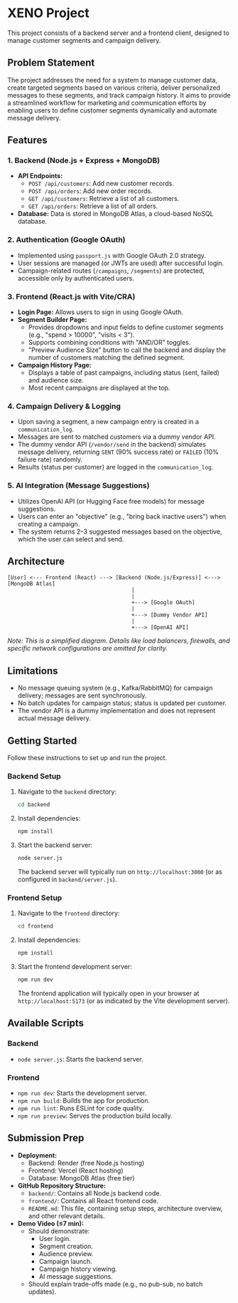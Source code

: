 # XENO Project

This project consists of a backend server and a frontend client, designed to manage customer segments and campaign delivery.

## Problem Statement

The project addresses the need for a system to manage customer data, create targeted segments based on various criteria, deliver personalized messages to these segments, and track campaign history. It aims to provide a streamlined workflow for marketing and communication efforts by enabling users to define customer segments dynamically and automate message delivery.

## Features

### 1. Backend (Node.js + Express + MongoDB)
- **API Endpoints:**
    - `POST /api/customers`: Add new customer records.
    - `POST /api/orders`: Add new order records.
    - `GET /api/customers`: Retrieve a list of all customers.
    - `GET /api/orders`: Retrieve a list of all orders.
- **Database:** Data is stored in MongoDB Atlas, a cloud-based NoSQL database.

### 2. Authentication (Google OAuth)
- Implemented using `passport.js` with Google OAuth 2.0 strategy.
- User sessions are managed (or JWTs are used) after successful login.
- Campaign-related routes (`/campaigns`, `/segments`) are protected, accessible only by authenticated users.

### 3. Frontend (React.js with Vite/CRA)
- **Login Page:** Allows users to sign in using Google OAuth.
- **Segment Builder Page:**
    - Provides dropdowns and input fields to define customer segments (e.g., "spend > 10000", "visits < 3").
    - Supports combining conditions with "AND/OR" toggles.
    - "Preview Audience Size" button to call the backend and display the number of customers matching the defined segment.
- **Campaign History Page:**
    - Displays a table of past campaigns, including status (sent, failed) and audience size.
    - Most recent campaigns are displayed at the top.

### 4. Campaign Delivery & Logging
- Upon saving a segment, a new campaign entry is created in a `communication_log`.
- Messages are sent to matched customers via a dummy vendor API.
- The dummy vendor API (`/vendor/send` in the backend) simulates message delivery, returning `SENT` (90% success rate) or `FAILED` (10% failure rate) randomly.
- Results (status per customer) are logged in the `communication_log`.

### 5. AI Integration (Message Suggestions)
- Utilizes OpenAI API (or Hugging Face free models) for message suggestions.
- Users can enter an "objective" (e.g., "bring back inactive users") when creating a campaign.
- The system returns 2–3 suggested messages based on the objective, which the user can select and send.

## Architecture

```
[User] <--- Frontend (React) ---> [Backend (Node.js/Express)] <---> [MongoDB Atlas]
                                       |
                                       |
                                       +---> [Google OAuth]
                                       |
                                       +---> [Dummy Vendor API]
                                       |
                                       +---> [OpenAI API]
```
*Note: This is a simplified diagram. Details like load balancers, firewalls, and specific network configurations are omitted for clarity.*

## Limitations

- No message queuing system (e.g., Kafka/RabbitMQ) for campaign delivery; messages are sent synchronously.
- No batch updates for campaign status; status is updated per customer.
- The vendor API is a dummy implementation and does not represent actual message delivery.

## Getting Started

Follow these instructions to set up and run the project.

### Backend Setup

1. Navigate to the `backend` directory:
   ```bash
   cd backend
   ```
2. Install dependencies:
   ```bash
   npm install
   ```
3. Start the backend server:
   ```bash
   node server.js
   ```
   The backend server will typically run on `http://localhost:3000` (or as configured in `backend/server.js`).

### Frontend Setup

1. Navigate to the `frontend` directory:
   ```bash
   cd frontend
   ```
2. Install dependencies:
   ```bash
   npm install
   ```
3. Start the frontend development server:
   ```bash
   npm run dev
   ```
   The frontend application will typically open in your browser at `http://localhost:5173` (or as indicated by the Vite development server).

## Available Scripts

### Backend

- `node server.js`: Starts the backend server.

### Frontend

- `npm run dev`: Starts the development server.
- `npm run build`: Builds the app for production.
- `npm run lint`: Runs ESLint for code quality.
- `npm run preview`: Serves the production build locally.

## Submission Prep

- **Deployment:**
    - Backend: Render (free Node.js hosting)
    - Frontend: Vercel (React hosting)
    - Database: MongoDB Atlas (free tier)
- **GitHub Repository Structure:**
    - `backend/`: Contains all Node.js backend code.
    - `frontend/`: Contains all React frontend code.
    - `README.md`: This file, containing setup steps, architecture overview, and other relevant details.
- **Demo Video (≤7 min):**
    - Should demonstrate:
        - User login.
        - Segment creation.
        - Audience preview.
        - Campaign launch.
        - Campaign history viewing.
        - AI message suggestions.
    - Should explain trade-offs made (e.g., no pub-sub, no batch updates).